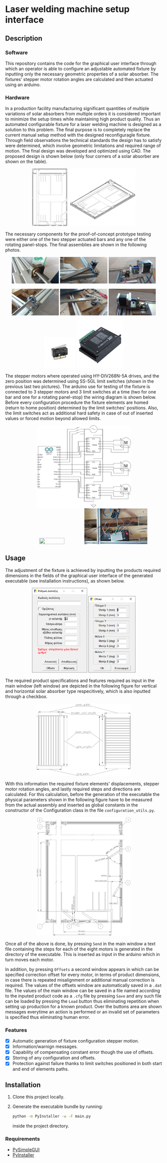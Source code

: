 # Laser welding machine setup interface
## Description
### Software
This repository contains the code for the graphical user interface 
through which an operator is able to configure an adjustable automated 
fixture by inputting only the necessary geometric properties of a solar 
absorber. The fixtures' stepper motor rotation angles are calculated and 
then actuated using an arduino.

### Hardware
In a production facility manufacturing significant quantities of multiple 
variations of solar absorbers from multiple orders it is considered 
important to minimize the setup times while maintaining high product 
quality. Thus an automated configurable fixture for a laser 
welding machine is designed as a solution to this problem. The final 
purpose is to completely replace the current manual setup method with the 
designed reconfiguragle fixture. Through field observations the technical 
standards the design has to satisfy were determined, which involve 
geometric limitations and required range of motion. The final design was 
developed and optimized using CAD. The proposed design is shown below 
(only four corners of a solar absorber are shown on the table).

<p align="center">
  <img src="./images/detailed.svg" width="66%" height="66%">
</p>

The necessary components for the proof-of-concept prototype testing were 
either one of the two stepper actuated bars and any one of the rotating 
panel-stops. The final assemblies are shown in the following photos.

<p align="center">
  <img src="./images/lead_screw_nut_1.jpg" width="30%" height="30%">
  <img src="./images/panel_stop.jpg" width="30%" height="30%">
  <img src="./images/stepper_1.jpg" width="30%" height="30%">
</p>

<p align="center">
  <img src="./images/bearing_1.jpg" width="30%" height="30%">
  <img src="./images/panel_stop_(inverted).jpg" width="30%" height="30%">
  <img src="./images/stepper_2.jpg" width="30%" height="30%">
</p>

<p align="center">
  <img src="./images/SS-5GL.jpg" width="20%" height="20%">
  <img src="./images/HY-DIV268N-5A.jpg" width="30%" height="30%">
</p>

The stepper motors where operated using HY-DIV268N-5A drives, and the 
zero position was determined using SS-5GL limit switches (shown in the 
previous last two pictures). The arduino use for testing of the fixture 
is connected to 3 stepper motors and 3 limit switches at a time (two for 
one bar and one for a rotating panel-stop) the wiring diagram is shown 
below. Before every configuration procedure the fixture elements are 
homed (return to home position) determined by the limit switches' 
positions. Also, the limit switches act as additional hard safety in 
case of out of inserted values or forced motion beyond allowed limits.

<p align="center">
  <img src="./images/schematic.png" width="60%" height="60%">

  <img src="./images/arduino_2.jpg" width="40%" height="40%">
  <img src="./images/arduino_3.jpg" width="40%" height="40%">
</p>

## Usage

The adjustment of the fixture is achieved by inputting the products 
required dimensions in the fields of the graphical user interface of the 
generated executable (see installation instructions), as shown below.

<p align="center">
  <img src="./images/interface_main.png" width="35%" height="35%">
  <img src="./images/interface_offsets.png" width="30%" height="30%">
</p>

The required product specifications and features required as input in the 
main window (left window) are depicted in the following figure for 
vertical and horizontal solar absorber type respecitively, which is also 
inputted through a checkbox.

<p align="center">
  <img src="./images/basic_dimensions.svg" width="60%" height="60%">
</p>

With this information the required fixture elements' displacements, 
stepper motor rotation angles, and lastly required steps and directions 
are calculated. For this calculation, before the generation of the 
executable the physical parameters shown in the following figure have to 
be measured from the actual assembly and inserted as global constants in 
the constructor of the Configuration class in the file 
`configuration_utils.py`.

<p align="center">
  <img src="./images/parameters_detail.svg" width="60%" height="60%">
</p>

Once all of the above is done, by pressing `Send` in the main window a 
text file containing the steps for each of the eight motors is generated 
in the directory of the executable. This is inserted as input in the 
arduino which in turn moves each motor.

In addition, by pressing `Offsets` a second window appears in which can 
be specified correction offset for every motor, in terms of product 
dimensions, in case there is repeated misalignment or additional manual 
correction is required. The values of the offsets window are 
automatically saved in a `.dat` file. The values of the main window can 
be saved in a file named according to the inputed product code as a 
`.cfg` file by pressing `Save` and any such file can be loaded by 
pressing the `Load` button thus eliminating repetition when setting up 
production for a known product. Over the buttons area are shown messages 
everytime an action is performed or an invalid set of parameters is 
specified thus eliminating human error.

### Features

 - [x] Automatic generation of fixture configuration stepper motion.
 - [x] Information/warnign messages.
 - [x] Capability of compensating constant error though the use of 
   offsets.
 - [x] Storing of any configuration and offsets.
 - [x] Protection against failure thanks to limit switches positioned in 
   both start and end of elements paths.

## Installation
 1. Clone this project locally.
 2. Generate the executable bundle by running:

    ``` bash
    python -m PyInstaller -w -F main.py
    ```

    inside the project directory.

### Requirements

 * [PySimpleGUI](https://github.com/PySimpleGUI/PySimpleGUI)
 * [PyInstaller](https://github.com/pyinstaller/pyinstaller)
